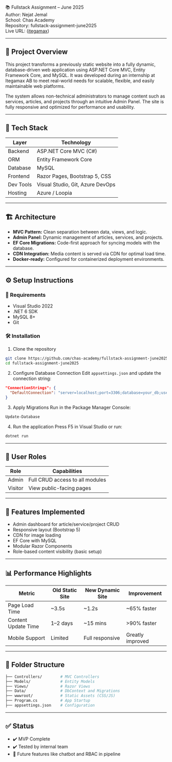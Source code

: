
📚 Fullstack Assignment – June 2025  
Author: Nejat Jemal  
School: Chas Academy  
Repository: fullstack-assignment-june2025  
Live URL: ([itegamax](https://itegamax.se/))




---

## 🚀 Project Overview

This project transforms a previously static website into a fully dynamic, database-driven web application using ASP.NET Core MVC, Entity Framework Core, and MySQL. It was developed during an internship at Itegamax AB to meet real-world needs for scalable, flexible, and easily maintainable web platforms.

The system allows non-technical administrators to manage content such as services, articles, and projects through an intuitive Admin Panel. The site is fully responsive and optimized for performance and usability.

---

## 🧩 Tech Stack

| Layer     | Technology                   |
|-----------|------------------------------|
| Backend   | ASP.NET Core MVC (C#)         |
| ORM       | Entity Framework Core         |
| Database  | MySQL                        |
| Frontend  | Razor Pages, Bootstrap 5, CSS |
| Dev Tools | Visual Studio, Git, Azure DevOps |
| Hosting   | Azure / Loopia               |

---

## 🏗️ Architecture

- **MVC Pattern:** Clean separation between data, views, and logic.  
- **Admin Panel:** Dynamic management of articles, services, and projects.  
- **EF Core Migrations:** Code-first approach for syncing models with the database.  
- **CDN Integration:** Media content is served via CDN for optimal load time.  
- **Docker-ready:** Configured for containerized deployment environments.  

---

## ⚙️ Setup Instructions

### 🔧 Requirements
- Visual Studio 2022  
- .NET 6 SDK  
- MySQL 8+  
- Git  

### 🛠 Installation

1. Clone the repository

```bash
git clone https://github.com/chas-academy/fullstack-assignment-june2025.git
cd fullstack-assignment-june2025
````

2. Configure Database Connection
   Edit `appsettings.json` and update the connection string:

```json
"ConnectionStrings": {
  "DefaultConnection": "server=localhost;port=3306;database=your_db;user=root;password=your_password;"
}
```

3. Apply Migrations
   Run in the Package Manager Console:

```powershell
Update-Database
```

4. Run the application
   Press F5 in Visual Studio or run:

```bash
dotnet run
```

---

## 👤 User Roles

| Role    | Capabilities                    |
| ------- | ------------------------------- |
| Admin   | Full CRUD access to all modules |
| Visitor | View public-facing pages        |

---

## 🧪 Features Implemented

* Admin dashboard for article/service/project CRUD
* Responsive layout (Bootstrap 5)
* CDN for image loading
* EF Core with MySQL
* Modular Razor Components
* Role-based content visibility (basic setup)

---

## 📊 Performance Highlights

| Metric              | Old Static Site | New Dynamic Site | Improvement      |
| ------------------- | --------------- | ---------------- | ---------------- |
| Page Load Time      | \~3.5s          | \~1.2s           | \~65% faster     |
| Content Update Time | 1–2 days        | \~15 mins        | >90% faster      |
| Mobile Support      | Limited         | Full responsive  | Greatly improved |

---

## 📁 Folder Structure

```bash
├── Controllers/        # MVC Controllers
├── Models/             # Entity Models
├── Views/              # Razor Views
├── Data/               # DbContext and Migrations
├── wwwroot/            # Static Assets (CSS/JS)
├── Program.cs          # App Startup
├── appsettings.json    # Configuration
```

---

## ✅ Status

* ✔️ MVP Complete
* ✔️ Tested by internal team
* 🚧 Future features like chatbot and RBAC in pipeline

```




```

